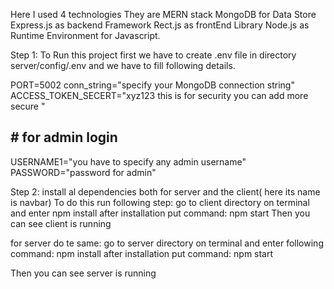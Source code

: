 
Here I used 4 technologies They are MERN stack 
MongoDB for Data Store
Express.js as backend Framework
Rect.js as frontEnd Library
Node.js as Runtime Environment for Javascript.



Step 1:
To Run this project first we have to create .env file in directory server/config/.env
and we have to fill following details.

PORT=5002
conn_string="specify your MongoDB connection string"
ACCESS_TOKEN_SECERT="xyz123 this is for security you can add more secure "

<h2># for admin login</h2>
USERNAME1="you have to specify any admin username"
PASSWORD="password for admin"

Step 2:
install al dependencies both for server and the client( here its name is navbar)
To do this run following step:
go to client directory on terminal and enter
npm install
after installation put command:  npm start
Then you can see client is running 


for server do te same:
go to server directory on terminal and enter following command:
npm install
after installation put command:  npm start

Then you can see server is running 




